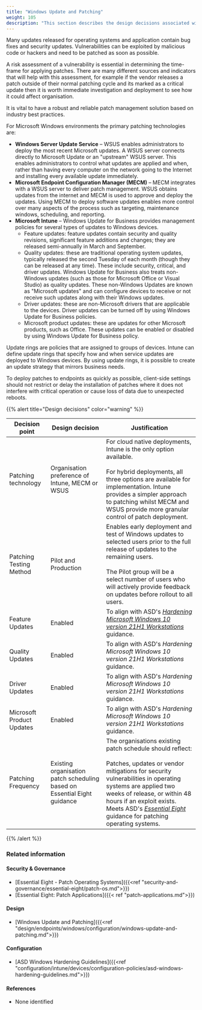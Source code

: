 ```yaml
---
title: "Windows Update and Patching"
weight: 105
description: "This section describes the design decisions associated with updates and patching on Windows 10 and 11 endpoints configured according to guidance in ASD's Blueprint for Secure Cloud."
---
```


Many updates released for operating systems and application contain bug fixes and security updates. Vulnerabilities can be exploited by malicious code or hackers and need to be patched as soon as possible.

A risk assessment of a vulnerability is essential in determining the time-frame for applying patches. There are many different sources and indicators that will help with this assessment, for example if the vendor releases a patch outside of their normal patching cycle and its marked as a critical update then it is worth immediate investigation and deployment to see how it could affect organisation.

It is vital to have a robust and reliable patch management solution based on industry best practices.

For Microsoft Windows environments the primary patching technologies are:

* **Windows Server Update Service** – WSUS enables administrators to deploy the most recent Microsoft updates. A WSUS server connects directly to Microsoft Update or an "upstream" WSUS server. This enables administrators to control what updates are applied and when, rather than having every computer on the network going to the Internet and installing every available update immediately.
* **Microsoft Endpoint Configuration Manager (MECM)** – MECM integrates with a WSUS server to deliver patch management. WSUS obtains updates from the internet and MECM is used to approve and deploy the updates. Using MECM to deploy software updates enables more control over many aspects of the process such as targeting, maintenance windows, scheduling, and reporting.
* **Microsoft Intune** – Windows Update for Business provides management policies for several types of updates to Windows devices.
  * Feature updates: feature updates contain security and quality revisions, significant feature additions and changes; they are released semi-annually in March and September.
  * Quality updates: these are traditional operating system updates, typically released the second Tuesday of each month (though they can be released at any time). These include security, critical, and driver updates. Windows Update for Business also treats non-Windows updates (such as those for Microsoft Office or Visual Studio) as quality updates. These non-Windows Updates are known as "Microsoft updates" and can configure devices to receive or not receive such updates along with their Windows updates.
  * Driver updates: these are non-Microsoft drivers that are applicable to the devices. Driver updates can be turned off by using Windows Update for Business policies.
  * Microsoft product updates: these are updates for other Microsoft products, such as Office. These updates can be enabled or disabled by using Windows Update for Business policy.

Update rings are policies that are assigned to groups of devices. Intune can define update rings that specify how and when service updates are deployed to Windows devices. By using update rings, it is possible to create an update strategy that mirrors business needs.

To deploy patches to endpoints as quickly as possible, client-side settings should not restrict or delay the installation of patches where it does not interfere with critical operation or cause loss of data due to unexpected reboots.

{{% alert title="Design decisions" color="warning" %}}

| Decision point            | Design decision                                                          | Justification                                                                                                                                                                                                                                                                                           |
|---------------------------|--------------------------------------------------------------------------|---------------------------------------------------------------------------------------------------------------------------------------------------------------------------------------------------------------------------------------------------------------------------------------------------------|
| Patching technology       | Organisation preference of Intune, MECM or WSUS                          | For cloud native deployments, Intune is the only option available.<br><br>For hybrid deployments, all three options are available for implementation. Intune provides a simpler approach to patching whilst MECM and WSUS provide more granular control of patch deployment.                            |
| Patching Testing Method   | Pilot and Production                                                     | Enables early deployment and test of Windows updates to selected users prior to the full release of updates to the remaining users.<br><br>The Pilot group will be a select number of users who will actively provide feedback on updates before rollout to all users.                                   |
| Feature Updates           | Enabled                                                                  | To align with ASD's [*Hardening Microsoft Windows 10 version 21H1 Workstations*](https://www.cyber.gov.au/resources-business-and-government/maintaining-devices-and-systems/system-hardening-and-administration/system-hardening/hardening-microsoft-windows-10-version-21h1-workstations) guidance.                                                                                                                                                                                                                                                      |
| Quality Updates           | Enabled                                                                  | To align with ASD's *Hardening Microsoft Windows 10 version 21H1 Workstations* guidance.                                                                                                                                                                                                                                                      |
| Driver Updates            | Enabled                                                                  | To align with ASD's *Hardening Microsoft Windows 10 version 21H1 Workstations* guidance.                                                                                                                                                                                                                                                       |
| Microsoft Product Updates | Enabled                                                                  | To align with ASD's *Hardening Microsoft Windows 10 version 21H1 Workstations* guidance.                                                                                                                                                                                                                                                       |
| Patching Frequency        | Existing organisation patch scheduling based on Essential Eight guidance | The organisations existing patch schedule should reflect:<br><br>Patches, updates or vendor mitigations for security vulnerabilities in operating systems are applied two weeks of release, or within 48 hours if an exploit exists. <br>Meets ASD's [*Essential Eight*](https://www.cyber.gov.au/resources-business-and-government/essential-cyber-security/essential-eight) guidance for patching operating systems. |

{{% /alert %}}

### Related information

#### Security & Governance

* [Essential Eight - Patch Operating Systems]({{<ref "security-and-governance/essential-eight/patch-os.md">}})
* [Essential Eight: Patch Applications]({{< ref "patch-applications.md">}})

#### Design

* [Windows Update and Patching]({{<ref "design/endpoints/windows/configuration/windows-update-and-patching.md">}})

#### Configuration

* [ASD Windows Hardening Guidelines]({{<ref "configuration/intune/devices/configuration-policies/asd-windows-hardening-guidelines.md">}})

#### References

* None identified